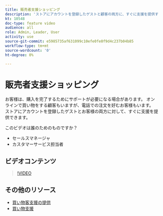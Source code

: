 ```yaml
---
title: 販売者支援ショッピング
description: 'ストアにアカウントを登録したゲストと顧客の両方に、すぐに支援を提供する方法を説明します。 '
kt: 10548
doc-type: feature video
audience: all
role: Admin, Leader, User
activity: use
source-git-commit: e5985735af631099c10efe0fe0f9d4c237b04b85
workflow-type: tm+mt
source-wordcount: '0'
ht-degree: 0%

---
```


# 販売者支援ショッピング

お客様は、購入を完了するためにサポートが必要になる場合があります。 オンラインで買い物をする顧客もいますが、電話での注文を好むお客様もいます。 ストアにアカウントを登録したゲストとお客様の両方に対して、すぐに支援を提供できます。

このビデオは誰のためのものですか？

- セールスマネージャ
- カスタマーサービス担当者

## ビデオコンテンツ

>[!VIDEO](https://video.tv.adobe.com/v/343662?quality=12&learn=on)

## その他のリソース

- [買い物客支援の提供](https://docs.magento.com/user-guide/customers/login-as-customer.html)
- [買い物支援](https://docs.magento.com/user-guide/sales/shopping-assistance.html)
